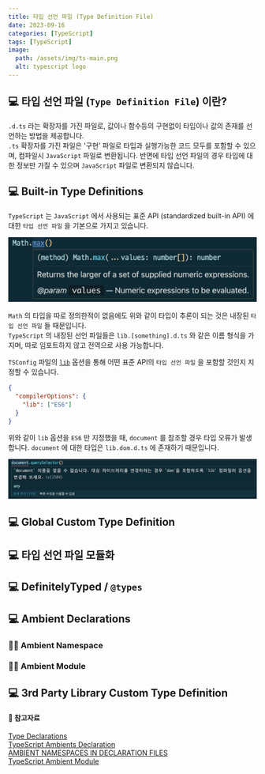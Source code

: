 ```yaml
---
title: 타입 선언 파일 (Type Definition File)
date: 2023-09-16
categories: [TypeScript]
tags: [TypeScript]
image:
  path: /assets/img/ts-main.png
  alt: typescript logo
---
```


## 💻 타입 선언 파일 (`Type Definition File`) 이란?

`.d.ts` 라는 확장자를 가진 파일로, 값이나 함수등의 구현없이 타입이나 값의 존재를 선언하는 방법을 제공합니다.  
`.ts` 확장자를 가진 파일은 '구현' 파일로 타입과 실행가능한 코드 모두를 포함할 수 있으며, 컴파일시 `JavaScript` 파일로 변환됩니다.
반면에 타입 선언 파일의 경우 타입에 대한 정보만 가질 수 있으며 `JavaScript` 파일로 변환되지 않습니다.

## 💻 Built-in Type Definitions

`TypeScript` 는 `JavaScript` 에서 사용되는 표준 API (standardized built-in API) 에 대한 `타입 선언 파일` 을 기본으로 가지고 있습니다.

![standard-library-1](/assets/img/type-definition/standard-library-1.png)

`Math` 의 타입을 따로 정의한적이 없음에도 위와 같이 타입이 추론이 되는 것은 내장된 `타입 선언 파일` 들 때문입니다.  
`TypeScript` 의 내장된 선언 파일들은 `lib.[something].d.ts` 와 같은 이름 형식을 가지며, 따로 임포트하지 않고 전역으로 사용 가능합니다.

`TSConfig` 파일의 [`lib`](https://ag502.github.io/posts/ts-config/#2%EF%B8%8F%E2%83%A3-lib) 옵션을 통해 어떤 표준 API의 `타입 선언 파일` 을 포함할 것인지 지정할 수 있습니다.

```json
{
  "compilerOptions": {
    "lib": ["ES6"]
  }
}
```

위와 같이 `lib` 옵션을 `ES6` 만 지정했을 때, `document` 를 참조할 경우 타입 오류가 발생합니다. `document` 에 대한 타입은 `lib.dom.d.ts` 에 존재하기 때문입니다.

![standard-library-2](/assets/img/type-definition/standard-library-2.png)

## 💻 Global Custom Type Definition

## 💻 타입 선언 파일 모듈화

## 💻 DefinitelyTyped / `@types`

## 💻 Ambient Declarations

### 👨‍💻 Ambient Namespace

### 👨‍💻 Ambient Module

## 💻 3rd Party Library Custom Type Definition

#### 📗 참고자료

[Type Declarations](https://www.typescriptlang.org/docs/handbook/2/type-declarations.html)  
[TypeScript Ambients Declaration](https://www.geeksforgeeks.org/typescript-ambients-declaration/)  
[AMBIENT NAMESPACES IN DECLARATION FILES](https://lukasznojek.com/blog/2020/02/typescript-declaration-files/)  
[TypeScript Ambient Module](https://elfi-y.medium.com/typescript-ambient-module-8816c9e5d426)
